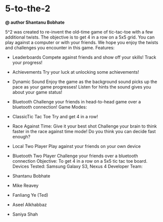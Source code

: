 5-to-the-2
==========

**@ author Shantanu Bobhate**

5^2 was created to re-invent the old-time game of tic-tac-toe with a few additional twists.
The objective is to get 4 in a row on a 5x5 grid. You can play against a computer or with your friends. We hope you enjoy the twists and challenges you encounter in this game.
Features:
- Leaderboards
Compete against friends and show off your skills! Track your progress!
- Achievements
Try your luck at unlocking some achievements!
- Dynamic Sound
Enjoy the game as the background sound picks up the pace as your game progresses!
Listen for hints the sound gives you about your game status!
- Bluetooth
Challenge your friends in head-to-head game over a bluetooth connection!
Game Modes:
- ClassicTic Tac Toe
Try and get 4 in a row!
- Race Against Time: Give it your best shot
Challenge your brain to think faster in the race against time mode! Do you think you can decide fast enough?
- Local Two Player
Play against your friends on your own device

- Bluetooth Two Player
Challenge your friends over a bluetooth connection
Objective: To get 4 in a row on a 5x5 tic tac toe board.
Devices Tested: Samsung Galaxy S3, Nexus 4
Developer Team:
- Shantanu Bobhate
- Mike Reavey
- Fanliang Ye (Ted)
- Aseel Alkhabbaz
- Saniya Shah
